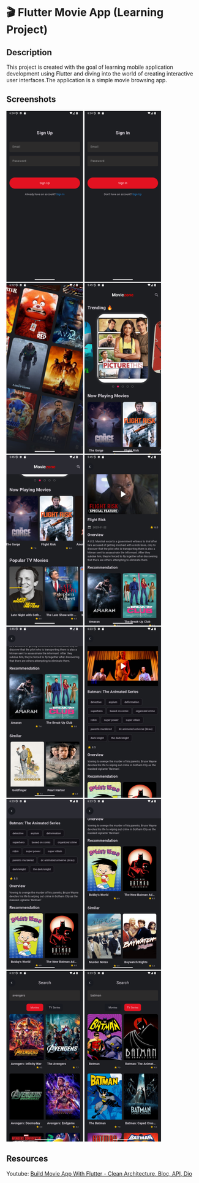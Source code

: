 # 🎬 Flutter Movie App (Learning Project)


## Description

This project is created with the goal of learning mobile application development using Flutter and diving into the world of creating interactive user interfaces.The application is a simple movie browsing app.

## Screenshots
<p float="left">
<img src="Screenshots/sign_up_page.png" width="200"/>
<img src="Screenshots/sign_in_page.png" width="200"/>
<img src="Screenshots/splash_page.png" width="200"/>
<img src="Screenshots/home_page.png" width="200"/>
<img src="Screenshots/home_page1.png" width="200"/>
<img src="Screenshots/movie_page.png" width="200"/>
<img src="Screenshots/movie_page1.png" width="200"/>
<img src="Screenshots/tv_page.png" width="200"/> 
<img src="Screenshots/tv_page1.png" width="200"/>
<img src="Screenshots/tv_page2.png" width="200"/> 
<img src="Screenshots/search_page.png" width="200"/>
<img src="Screenshots/search_page1.png" width="200"/>
</p>

## Resources

Youtube: [Build Movie App With Flutter - Clean Architecture, Bloc, API, Dio](https://www.youtube.com/watch?v=NPI_Z1KiKdI&list=PLcmJOjMPMVkfM29MgeOt9NyjZF1vGeIMH&index=1)
